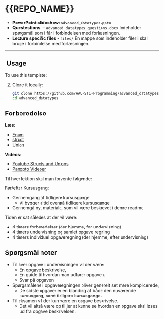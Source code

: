 # {{REPO_NAME}}

- **PowerPoint slideshow**: `advanced_datatypes.pptx`
- **Questestions:** – `advanced_datatypes_questions.docx` Indeholder spørgsmål som i får i forbindelsen med forlæsningen.
- **Lecture specific files** - `files/` En mappe som indeholder filer i skal bruge i forbindelse med forlæsningen.
---

## ​ Usage

To use this template:

2. Clone it locally:
   ```bash
   git clone https://github.com/AAU-ST1-Programming/advanced_datatypes.git
   cd advanced_datatypes

## Forberedelse

**Læs:**
- [Enum](https://www.javatpoint.com/enum-in-c)
- [struct](https://www.tutorialspoint.com/cprogramming/c_structures.htm)
- [Union](https://www.tutorialspoint.com/cprogramming/c_unions.htm)


**Videos:**
- [Youtube Structs and Unions](https://www.youtube.com/watch?v=KL65a0TyeYo)
- [Panopto Videoer](https://panopto.aau.dk/Panopto/Pages/Sessions/List.aspx?folderID=637baf64-7443-4b83-8fad-b2db008ce7f1)




Til hver lektion skal man forvente følgende:

Før/efter Kursusgang:
- Gennemgang af tidligere kursusgange
  - Vi bygger altid ovenpå tidligere kursusgange
- Gennemgå nyt materiale, som vil være beskrevet i denne readme

Tiden er sat således at der vil være:

- 4 timers forberedelser (der hjemme, før undervisning)
- 4 timers undervisning og samlet opgave regning
- 4 timers individuel opgaveregning (der hjemme, efter undervisning)

## Spørgsmål noter

- Til hver opgave i undervisningen vil der være:
  - En opgave beskrivelse,
  - En guide til hvordan man udfører opgaven.
  - Svar på opgaven
- Spørgsmålene i opgaveregningen bliver generelt set mere komplicerede, 
  - De sidste opgaver er en blanding af både den nuværende kursusgang, samt tidligere kursusgange.
- Til eksamen vil der kun være en opgave beskrivelse.
  - Det vil altså være op til jer at kunne se hvordan en opgave skal løses ud fra opgave beskrivelsen.
